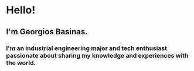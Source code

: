 # Hello! 
## I'm Georgios Basinas. 
### I'm an industrial engineering major and tech enthusiast passionate about sharing my knowledge and experiences with the world.
